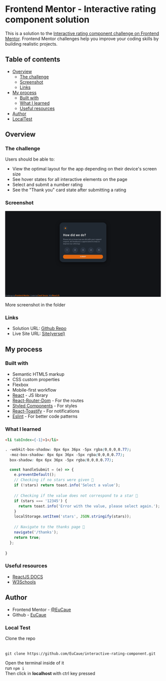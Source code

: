 # Frontend Mentor - Interactive rating component solution

This is a solution to the [Interactive rating component challenge on Frontend Mentor](https://www.frontendmentor.io/challenges/interactive-rating-component-koxpeBUmI). Frontend Mentor challenges help you improve your coding skills by building realistic projects.

## Table of contents

- [Overview](#overview)
  - [The challenge](#the-challenge)
  - [Screenshot](#screenshot)
  - [Links](#links)
- [My process](#my-process)
  - [Built with](#built-with)
  - [What I learned](#what-i-learned)
  - [Useful resources](#useful-resources)
- [Author](#author)
- [LocalTest](#local-test)
## Overview

### The challenge

Users should be able to:

- View the optimal layout for the app depending on their device's screen size
- See hover states for all interactive elements on the page
- Select and submit a number rating
- See the "Thank you" card state after submitting a rating

### Screenshot

![](screenshot/screenshot1.png)

More screenshot in the folder

### Links

- Solution URL: [Github Repo](https://github.com/EuCaue/interactive-rating-component)
- Live Site URL: [Site(versel)](https://interactive-rating-component-main-qyiebtozt-eucaue.vercel.app/)

## My process

### Built with

- Semantic HTML5 markup
- CSS custom properties
- Flexbox
- Mobile-first workflow
- [React](https://reactjs.org/) - JS library
- [React-Router-Dom](https://reactrouter.com/) - For the routes
- [Styled Components](https://styled-components.com/) - For styles
- [React-Toastify](https://fkhadra.github.io/react-toastify/introduction) - For notifications
- [Eslint](https://eslint.org/) - For better code patterns
### What I learned

```html
<li tabIndex={-1}>1</li>
```
```css
. -webkit-box-shadow: 0px 6px 36px -5px rgba(0,0,0,0.77);
  -moz-box-shadow: 0px 6px 36px -5px rgba(0,0,0,0.77);
  box-shadow: 0px 6px 36px -5px rgba(0,0,0,0.77);
```
```js
  const handleSubmit = (e) => {
    e.preventDefault();
    // Checking if no stars were given 💬
    if (!stars) return toast.info('Select a value');

    // Checking if the value does not correspond to a star 💬
    if (stars === '12345') {
      return toast.info('Error with the value, please select again.');
    }
    localStorage.setItem('stars', JSON.stringify(stars));

    // Navigate to the thanks page 💬
    navigate('/thanks');
    return true;
  };

}
```
### Useful resources

- [ReactJS DOCS](https://reactjs.org/)
- [W3Schools](https://www.w3schools.com/)

## Author

- Frontend Mentor - [@EuCaue](https://www.frontendmentor.io/profile/EuCaue)
- Github - [EuCaue](https://www.github.com/EuCaue)

### Local Test
<p>Clone the repo</p>
<code>
git clone https://github.com/EuCaue/interactive-rating-component.git
</code>
<p>
 Open the terminal inside of it
 </br>
 run <code>npm i</code>
 </br>
 Then click in <strong> localhost </strong>   with ctrl key pressed
